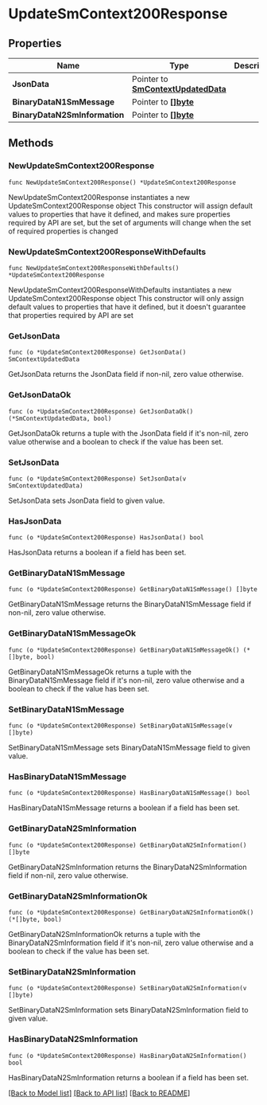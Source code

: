 # UpdateSmContext200Response

## Properties

Name | Type | Description | Notes
------------ | ------------- | ------------- | -------------
**JsonData** | Pointer to [**SmContextUpdatedData**](SmContextUpdatedData.md) |  | [optional] 
**BinaryDataN1SmMessage** | Pointer to [**[]byte**]([]byte.md) |  | [optional] 
**BinaryDataN2SmInformation** | Pointer to [**[]byte**]([]byte.md) |  | [optional] 

## Methods

### NewUpdateSmContext200Response

`func NewUpdateSmContext200Response() *UpdateSmContext200Response`

NewUpdateSmContext200Response instantiates a new UpdateSmContext200Response object
This constructor will assign default values to properties that have it defined,
and makes sure properties required by API are set, but the set of arguments
will change when the set of required properties is changed

### NewUpdateSmContext200ResponseWithDefaults

`func NewUpdateSmContext200ResponseWithDefaults() *UpdateSmContext200Response`

NewUpdateSmContext200ResponseWithDefaults instantiates a new UpdateSmContext200Response object
This constructor will only assign default values to properties that have it defined,
but it doesn't guarantee that properties required by API are set

### GetJsonData

`func (o *UpdateSmContext200Response) GetJsonData() SmContextUpdatedData`

GetJsonData returns the JsonData field if non-nil, zero value otherwise.

### GetJsonDataOk

`func (o *UpdateSmContext200Response) GetJsonDataOk() (*SmContextUpdatedData, bool)`

GetJsonDataOk returns a tuple with the JsonData field if it's non-nil, zero value otherwise
and a boolean to check if the value has been set.

### SetJsonData

`func (o *UpdateSmContext200Response) SetJsonData(v SmContextUpdatedData)`

SetJsonData sets JsonData field to given value.

### HasJsonData

`func (o *UpdateSmContext200Response) HasJsonData() bool`

HasJsonData returns a boolean if a field has been set.

### GetBinaryDataN1SmMessage

`func (o *UpdateSmContext200Response) GetBinaryDataN1SmMessage() []byte`

GetBinaryDataN1SmMessage returns the BinaryDataN1SmMessage field if non-nil, zero value otherwise.

### GetBinaryDataN1SmMessageOk

`func (o *UpdateSmContext200Response) GetBinaryDataN1SmMessageOk() (*[]byte, bool)`

GetBinaryDataN1SmMessageOk returns a tuple with the BinaryDataN1SmMessage field if it's non-nil, zero value otherwise
and a boolean to check if the value has been set.

### SetBinaryDataN1SmMessage

`func (o *UpdateSmContext200Response) SetBinaryDataN1SmMessage(v []byte)`

SetBinaryDataN1SmMessage sets BinaryDataN1SmMessage field to given value.

### HasBinaryDataN1SmMessage

`func (o *UpdateSmContext200Response) HasBinaryDataN1SmMessage() bool`

HasBinaryDataN1SmMessage returns a boolean if a field has been set.

### GetBinaryDataN2SmInformation

`func (o *UpdateSmContext200Response) GetBinaryDataN2SmInformation() []byte`

GetBinaryDataN2SmInformation returns the BinaryDataN2SmInformation field if non-nil, zero value otherwise.

### GetBinaryDataN2SmInformationOk

`func (o *UpdateSmContext200Response) GetBinaryDataN2SmInformationOk() (*[]byte, bool)`

GetBinaryDataN2SmInformationOk returns a tuple with the BinaryDataN2SmInformation field if it's non-nil, zero value otherwise
and a boolean to check if the value has been set.

### SetBinaryDataN2SmInformation

`func (o *UpdateSmContext200Response) SetBinaryDataN2SmInformation(v []byte)`

SetBinaryDataN2SmInformation sets BinaryDataN2SmInformation field to given value.

### HasBinaryDataN2SmInformation

`func (o *UpdateSmContext200Response) HasBinaryDataN2SmInformation() bool`

HasBinaryDataN2SmInformation returns a boolean if a field has been set.


[[Back to Model list]](../README.md#documentation-for-models) [[Back to API list]](../README.md#documentation-for-api-endpoints) [[Back to README]](../README.md)



